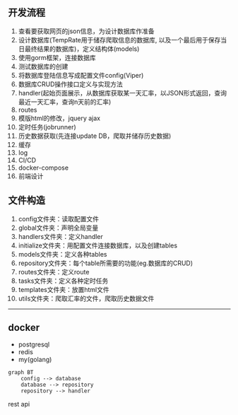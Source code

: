 ## 开发流程

1. 查看要获取网页的json信息，为设计数据库作准备
2. 设计数据库(TempRate用于储存爬取信息的数据库, 以及一个最后用于保存当日最终结果的数据库)，定义结构体(models)
3. 使用gorm框架，连接数据库
4. 测试数据库的创建
5. 将数据库登陆信息写成配置文件config(Viper)
6. 数据库CRUD操作接口定义与实现方法
7. handler(起始页面展示，从数据库获取某一天汇率，以JSON形式返回，查询最近一天汇率，查询n天前的汇率)
8. routes
9. 模版html的修改，jquery ajax
10. 定时任务(jobrunner)
11. 历史数据获取(先连接update DB，爬取并储存历史数据)
12. 缓存
13. log
14. CI/CD
15. docker-compose
16. 前端设计

## 文件构造

1. config文件夹：读取配置文件
2. global文件夹：声明全局变量
3. handlers文件夹：定义handler
4. initialize文件夹：用配置文件连接数据库，以及创建tables
5. models文件夹：定义各种tables
6. repository文件夹：每个table所需要的功能(eg.数据库的CRUD)
7. routes文件夹：定义route
8. tasks文件夹：定义各种定时任务
9. templates文件夹：放置html文件
10. utils文件夹：爬取汇率的文件，爬取历史数据文件

- - -


## docker

- postgresql
- redis
- my(golang)


```mermaid
graph BT
    config --> database
    database --> repository
    repository --> handler
```

rest api